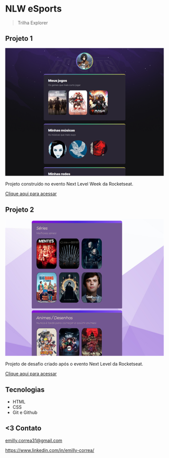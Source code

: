 # NLW eSports

>Trilha Explorer

## Projeto 1

![preview](.github/preview.png)

Projeto construído no evento Next Level Week da Rocketseat.

[Clique aqui para acessar](https://emycorrea.github.io/nlw-esports-explorer)


## Projeto 2

![](./img/2022-09-27-18-11-45.png)

Projeto de desafio criado após o evento Next Level da Rocketseat.

[Clique aqui para acessar](https://emycorrea.github.io/nlw-esports-explorer/challenge.html)


## Tecnologias 

- HTML
- CSS 
- Git e Github

## <3 Contato

emilly.correa31@gmail.com 

https://www.linkedin.com/in/emilly-correa/
